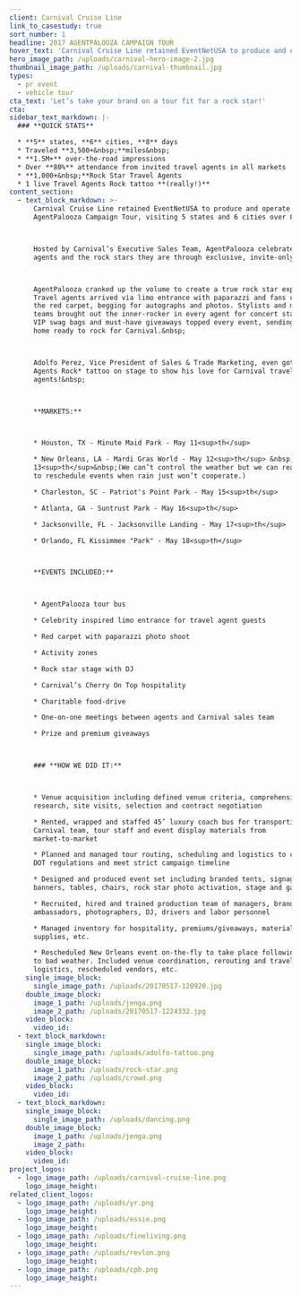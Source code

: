 ```yaml
---
client: Carnival Cruise Line
link_to_casestudy: true
sort_number: 1
headline: 2017 AGENTPALOOZA CAMPAIGN TOUR
hover_text: 'Carnival Cruise Line retained EventNetUSA to produce and operate the 2017 AgentPalooza Campaign Tour, visiting 5 states and 6 cities over 8 days.'
hero_image_path: /uploads/carnival-hero-image-2.jpg
thumbnail_image_path: /uploads/carnival-thumbnail.jpg
types:
  - pr event
  - vehicle tour
cta_text: 'Let’s take your brand on a tour fit for a rock star!'
cta:
sidebar_text_markdown: |-
  ### **QUICK STATS**

  * **5** states, **6** cities, **8** days
  * Traveled **3,500+&nbsp;**miles&nbsp;
  * **1.5M+** over-the-road impressions
  * Over **80%** attendance from invited travel agents in all markets
  * **1,000+&nbsp;**Rock Star Travel Agents
  * 1 live Travel Agents Rock tattoo **(really!)**
content_section:
  - text_block_markdown: >-
      Carnival Cruise Line retained EventNetUSA to produce and operate the 2017
      AgentPalooza Campaign Tour, visiting 5 states and 6 cities over 8 days.



      Hosted by Carnival’s Executive Sales Team, AgentPalooza celebrated travel
      agents and the rock stars they are through exclusive, invite-only events.



      AgentPalooza cranked up the volume to create a true rock star experience.
      Travel agents arrived via limo entrance with paparazzi and fans crowding
      the red carpet, begging for autographs and photos. Stylists and makeup
      teams brought out the inner-rocker in every agent for concert stage photos.
      VIP swag bags and must-have giveaways topped every event, sending agents
      home ready to rock for Carnival.&nbsp;



      Adolfo Perez, Vice President of Sales & Trade Marketing, even got a *Travel
      Agents Rock* tattoo on stage to show his love for Carnival travel
      agents!&nbsp;



      **MARKETS:**



      * Houston, TX - Minute Maid Park - May 11<sup>th</sup>

      * New Orleans, LA - Mardi Gras World - May 12<sup>th</sup> &nbsp;…and
      13<sup>th</sup>&nbsp;(We can’t control the weather but we can react quickly
      to reschedule events when rain just won’t cooperate.)

      * Charleston, SC - Patriot's Point Park - May 15<sup>th</sup>

      * Atlanta, GA - Suntrust Park - May 16<sup>th</sup>

      * Jacksonville, FL - Jacksonville Landing - May 17<sup>th</sup>

      * Orlando, FL Kissimmee "Park" - May 18<sup>th</sup>



      **EVENTS INCLUDED:**



      * AgentPalooza tour bus

      * Celebrity inspired limo entrance for travel agent guests

      * Red carpet with paparazzi photo shoot

      * Activity zones

      * Rock star stage with DJ

      * Carnival’s Cherry On Top hospitality

      * Charitable food-drive

      * One-on-one meetings between agents and Carnival sales team

      * Prize and premium giveaways



      ### **HOW WE DID IT:**



      * Venue acquisition including defined venue criteria, comprehensive market
      research, site visits, selection and contract negotiation

      * Rented, wrapped and staffed 45’ luxury coach bus for transporting
      Carnival team, tour staff and event display materials from
      market-to-market

      * Planned and managed tour routing, scheduling and logistics to comply with
      DOT regulations and meet strict campaign timeline

      * Designed and produced event set including branded tents, signage,
      banners, tables, chairs, rock star photo activation, stage and games

      * Recruited, hired and trained production team of managers, brand
      ambassadors, photographers, DJ, drivers and labor personnel

      * Managed inventory for hospitality, premiums/giveaways, materials,
      supplies, etc.

      * Rescheduled New Orleans event on-the-fly to take place following day due
      to bad weather. Included venue coordination, rerouting and travel
      logistics, rescheduled vendors, etc.
    single_image_block:
      single_image_path: /uploads/20170517-120920.jpg
    double_image_block:
      image_1_path: /uploads/jenga.png
      image_2_path: /uploads/20170517-1224332.jpg
    video_block:
      video_id:
  - text_block_markdown:
    single_image_block:
      single_image_path: /uploads/adolfo-tattoo.png
    double_image_block:
      image_1_path: /uploads/rock-star.png
      image_2_path: /uploads/crowd.png
    video_block:
      video_id:
  - text_block_markdown:
    single_image_block:
      single_image_path: /uploads/dancing.png
    double_image_block:
      image_1_path: /uploads/jenga.png
      image_2_path:
    video_block:
      video_id:
project_logos:
  - logo_image_path: /uploads/carnival-cruise-line.png
    logo_image_height:
related_client_logos:
  - logo_image_path: /uploads/yr.png
    logo_image_height:
  - logo_image_path: /uploads/essie.png
    logo_image_height:
  - logo_image_path: /uploads/fineliving.png
    logo_image_height:
  - logo_image_path: /uploads/revlon.png
    logo_image_height:
  - logo_image_path: /uploads/cpb.png
    logo_image_height:
---
```

